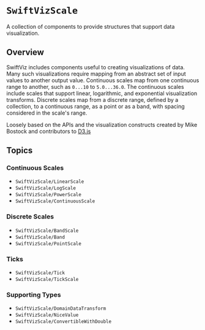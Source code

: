 # ``SwiftVizScale``

A collection of components to provide structures that support data visualization.

## Overview

SwiftViz includes components useful to creating visualizations of data.
Many such visualizations require mapping from an abstract set of input values to another output value.
Continuous scales map from one continuous range to another, such as `0...10` to `5.0...36.0`. 
The continuous scales include scales that support linear, logarithmic, and exponential visualization transforms.
Discrete scales map from a discrete range, defined by a collection, to a continuous range, as a point or as a band, with spacing considered in the scale's range.

Loosely based on the APIs and the visualization constructs created by Mike Bostock and contributors to [D3.js](https://d3js.org)

## Topics

### Continuous Scales

- ``SwiftVizScale/LinearScale``
- ``SwiftVizScale/LogScale``
- ``SwiftVizScale/PowerScale``
- ``SwiftVizScale/ContinuousScale``

### Discrete Scales

- ``SwiftVizScale/BandScale``
- ``SwiftVizScale/Band``
- ``SwiftVizScale/PointScale``

### Ticks

- ``SwiftVizScale/Tick``
- ``SwiftVizScale/TickScale``

### Supporting Types

- ``SwiftVizScale/DomainDataTransform``
- ``SwiftVizScale/NiceValue``
- ``SwiftVizScale/ConvertibleWithDouble``

